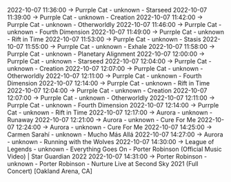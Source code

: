 2022-10-07 11:36:00 -> Purrple Cat - unknown - Starseed
2022-10-07 11:39:00 -> Purrple Cat - unknown - Creation
2022-10-07 11:42:00 -> Purrple Cat - unknown - Otherworldly
2022-10-07 11:46:00 -> Purrple Cat - unknown - Fourth Dimension
2022-10-07 11:49:00 -> Purrple Cat - unknown - Rift in Time
2022-10-07 11:53:00 -> Purrple Cat - unknown - Stasis
2022-10-07 11:55:00 -> Purrple Cat - unknown - Exhale
2022-10-07 11:58:00 -> Purrple Cat - unknown - Planetary Alignment
2022-10-07 12:00:00 -> Purrple Cat - unknown - Starseed
2022-10-07 12:04:00 -> Purrple Cat - unknown - Creation
2022-10-07 12:07:00 -> Purrple Cat - unknown - Otherworldly
2022-10-07 12:11:00 -> Purrple Cat - unknown - Fourth Dimension
2022-10-07 12:14:00 -> Purrple Cat - unknown - Rift in Time
2022-10-07 12:04:00 -> Purrple Cat - unknown - Creation
2022-10-07 12:07:00 -> Purrple Cat - unknown - Otherworldly
2022-10-07 12:11:00 -> Purrple Cat - unknown - Fourth Dimension
2022-10-07 12:14:00 -> Purrple Cat - unknown - Rift in Time
2022-10-07 12:17:00 -> Aurora - unknown - Runaway
2022-10-07 12:21:00 -> Aurora - unknown - Cure For Me
2022-10-07 12:24:00 -> Aurora - unknown - Cure For Me
2022-10-07 14:25:00 -> Carmen Sarahí - unknown - Mucho Más Allá
2022-10-07 14:27:00 -> Aurora - unknown - Running with the Wolves
2022-10-07 14:30:00 -> League of Legends - unknown - Everything Goes On - Porter Robinson (Official Music Video) | Star Guardian 2022
2022-10-07 14:31:00 -> Porter Robinson - unknown - Porter Robinson - Nurture Live at Second Sky 2021 (Full Concert) [Oakland Arena, CA]

